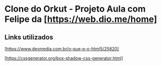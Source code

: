 # Clone do Orkut - Projeto Aula com Felipe da [https://web.dio.me/home]

## Links utilizados

[https://www.devmedia.com.br/o-que-e-o-html5/25820]

[https://cssgenerator.org/box-shadow-css-generator.html]